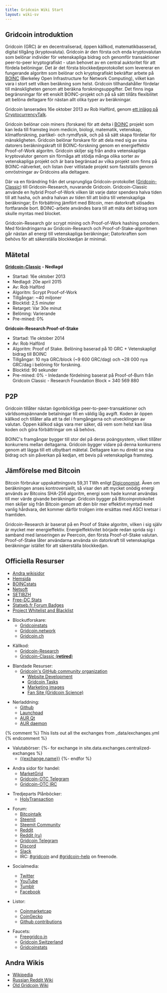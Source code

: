 ```yaml
---
title: Gridcoin Wiki Start
layout: wiki-sv
---
```


## Gridcoin introduktion

Gridcoin (GRC) är en decentraliserad, öppen källkod, matematikbasserad,
digital tillgång (kryptovaluta). Gridcoin är den första och enda
kryptovalutan som belönar individer för vetenskapliga bidrag och genomför
transaktioner peer-to-peer kryptografiskt - utan behovet av en central 
auktoritet för att fördela belöningar. Det är det första blockkedjeprotokollet 
som levererar en fungerande algoritm som belönar och kryptografiskt bekräftar 
arbete på [BOINC](https://en.wikipedia.org/wiki/Berkeley_Open_Infrastructure_for_Network_Computing)
(Berkeley Open Infrastructure for Network Computing), vilket kan vara i stort 
sett vilken beräkning som helst. Gridcoin tillhandahåller fördelar till
mänskligheten genom att beräkna forskningsuppgifter. Det finns inga 
begränsningar för ett enskilt BOINC-projekt och på så sätt tillåts 
flexibilitet att belöna deltagare för nästan allt olika typer av beräkningar.

Gridcoin lanserades 16e oktober 2013 av Rob Halförd, genom [ett inlägg
på CryptocurrencyTalk](https://web.archive.org/web/20150622170203/cryptocointalk.com/topic/1416-gridcoin-grc-information-classic-in-retirement/).

Gridcoin belönar coin miners (forskare) för att delta i 
[BOINC](boinc "wikilink") projekt som kan leda till framsteg inom 
medicin, biologi, matematik, vetenskap, klimatforskning, partikel-
och rymdfysik, och på så sätt skapa fördelar för mänskligheten.
Gridcoin belönar forskare för att dela med sig av sina datorers 
beräkningskraft till BOINC-forskning genom en energieffektiv Proof-of-Work
algoritm. Gridcoin skiljer sig från andra vetenskapliga kryptovalutor
genom sin förmåga att stödja många olika sorter av vetenskapliga projekt 
och är bara begränsad av vilka projekt som finns på BOINC-nätverket, och 
listan över vitlistade projekt som fastställs genom omröstningar av 
Gridcoins alla deltagare.

Där va en förändring från det ursprungliga Gridcoin-protokollet
([Gridcoin-Classic](gridcoin-classic "wikilink")) till Gridcoin-Research,
nuvarande Gridcoin. Gridcoin-Classic använde en hybrid Proof-of-Work vilken
lät varje dator spendera halva tiden till att hasha, och andra halvan av
tiden till att bidra till vetenskapliga beräkningar; En förbättring jämfört 
med Bitcoin, men datorkraft slösades fortfarande bort. BOINC-arbete användes 
bara till att mäta det bidrag som skulle myntas med blocket.

Gridcoin-Research gör scrypt mining och Proof-of-Work hashing
omodern. Med förändringarna av Gridcoin-Research och Proof-of-Stake-algoritmen 
går nästan all energi till vetenskapliga beräkningar; Datorkraften 
som behövs för att säkerställa blockkedjan är minimal.

## Mätetal

**[Gridcoin-Classic](gridcoin-classic "wikilink") - Nedlagd**

  - Startad: 16e oktober 2013
  - Nedlagd: 20e april 2015
  - Av: Rob Halförd
  - Algoritm: Scrypt Proof-of-Work
  - Tillgångar: ~40 miljoner
  - Blocktid: 2,5 minuter
  - Retarget: Var 30e minut
  - Belöning: Varierande
  - Pre-mined: 0%

**Gridcoin-Research Proof-of-Stake**

  - Startad: 11e oktober 2014
  - Av: Rob Halförd
  - Algoritm: Proof of Stake. Belöning baserad på 10 GRC + Vetenskapligt 
	bidrag till BOINC
  - Tillgångar: 10 nya GRC/block (~9 600 GRC/dag) och ~28 000 nya GRC/dag 
    i belöning för forskning.
  - Blocktid: 90 sekunder
  - Pre-mined: 0% - Inledande fördelning baserat på Proof-of-Burn från
    Gridcoin Classic - Research Foundation Block = 340 569 880

## P2P

Gridcoin tillåter nästan ögonblickliga peer-to-peer-transaktioner och världsomspännande 
betalningar till en väldig låg avgift. Koden är öppen källkod och tillåter 
alla att ta del i framgångarna och utvecklingen av valutan. Öppen källkod
sägs vara mer säker, då vem som helst kan läsa koden och göra förbättringar om
så behövs.

BOINC's framgångar bygger till stor del på deras poängsystem, vilket tillåter 
konkurrens mellan deltagarna. Gridcoin bygger vidare på denna konkurrens genom
att lägga till ett utbytbart mätetal. Deltagare kan nu direkt se sina
bidrag och sin påverkan på kedjan, ett bevis på vetenskapliga framsteg.

## Jämförelse med Bitcoin

Bitcoin förbrukar uppskattningsvis 59,31 TWh enligt
[Digiconomist](https://digiconomist.net/bitcoin-energy-consumption).
Även om beräkningen anses kontroversiellt, så visar den att mycket
onödig energi används av Bitcoins SHA-256 algoritm, energi som hade 
kunnat användas till mer värde givande beräkningar. Gridcoin bygger på 
Bitcoinprotokollet men skiljer sig från Bitcoin genom att den blir 
mer effektivt myntad med vanlig hårdvara, det kommer därför troligen 
inte ersättas med ASCI kretsar i framtiden.

Gridcoin-Research är baserat på en Proof of Stake algoritm, vilken i sig själv 
är mycket mer energieffektiv. Energieffektivitet började redan sprida sig i
samband med lanseringen av Peercoin, den första Proof-of-Stake valutan.
Proof-of-Stake låter användarna använda sin datorkraft till vetenskapliga 
beräkningar istället för att säkerställa blockkedjan.

## Officiella Resurser
  <!-- TODO: [Volunteers, Roles & Privileges](Volunteers,-Roles,-&-Privileges "wikilink") -->
  - [Andra wikisidor](pages "wikilink")
  - [Hemsida](https://gridcoin.us/)
  - [BOINCstats](https://boincstats.com/en/stats/-1/team/detail/118094994/overview)
  - [Netsoft](http://www.boinc.netsoft-online.com/e107_plugins/boinc/bp_home.php)
  - [SETIBZH](https://statsbzh.boinc-af.org/team.php?name=R3JpZGNvaW4=)
  - [Free-DC Stats](https://stats.free-dc.org/stats.php?page=teambycpid&team=Gridcoin)
  - [Statseb.fr Forum Badges](https://signature.statseb.fr/index.py?action=team_badge&teamid=100454)
  - [Project Whitelist and Blacklist](https://gridcoin.ddns.net/pages/project-list.php)

<!-- end list -->

  - Blockutforskare:
      - [Gridcoinstats](https://gridcoinstats.eu/)
      - [Gridcoin.network](https://gridcoin.network/)
      - [Gridcoin.ch](https://gridcoin.ch/dashboard)

<!-- end list -->

  - Källkod:
      - [Gridcoin-Research](https://github.com/gridcoin-community/Gridcoin-Research)
      - [Gridcoin-Classic (**retired**)](https://github.com/gridcoin/Gridcoin-master)

<!-- end list -->

  - Blandade Resurser:
      - [Gridcoin's GitHub community organization](https://github.com/gridcoin-community)
          - [Website Development](https://github.com/gridcoin-community/Gridcoin-Site)
          - [Gridcoin Tasks](https://github.com/gridcoin-community/Gridcoin-Tasks)
          - [Marketing images](https://github.com/gridcoin-community/Gridcoin-Marketing)
          - [Fan Site (Gridcoin Science)](https://gridcoin.science)

<!-- end list -->

  - Nerladdning:
      - [Github](https://github.com/gridcoin-community/Gridcoin-Research/releases)
      - [Launchpad](https://launchpad.net/gridcoin)
      - [AUR Qt](https://aur.archlinux.org/packages/gridcoinresearch-qt)
      - [AUR daemon](https://aur.archlinux.org/packages/gridcoinresearchd/)

<!-- end list -->
  {% comment %} This lists out all the exchanges from _data/exchanges.yml {% endcomment %}
  - Valutabörser:
      {%- for exchange in site.data.exchanges.centralized-exchanges %}
      - [{{exchange.name}}]({{exchange.link}})
      {%- endfor %}


<!-- end list -->

  - Andra sidor för handel:
      - [MarketGrid](https://www.reddit.com/r/MarketGrid/)
      - [Gridcoin-OTC Telegram](https://t.me/localgridcoins)
      - [Gridcoin-OTC IRC](https://kiwiirc.com/client/irc.snoonet.org:6697/#gridcoin-otc)

<!-- end list -->

  - Tredjeparts Plånböcker:
      - [HolyTransaction](https://holytransaction.com/)

<!-- end list -->

  - Forum:
      - [Bitcointalk](https://bitcointalk.org/index.php?topic=324118.0)
      - [Steemit](https://steemit.com/created/gridcoin)
      - [Steemit Community](https://steemit.com/created/hive-161364)
      - [Reddit](https://reddit.com/r/gridcoin)
      - [Reddit (ru)](https://reddit.com/r/russiangridcoin)
      - [Gridcoin Telegram](https://t.me/gridcoin)
      - [Discord](https://discord.me/page/gridcoin)
      - [Slack](https://join.slack.com/t/teamgridcoin/shared_invite/enQtMjk2NTI4MzAwMzg0LTUzMmY0YjdiNzYxYzQ0MDc3MGE1NjQ3Nzg2NWMzZTUzMjAwZjdhMWI1YWUzMDE4YzQyZjVjMjMzOTc1M2RmMmM/)
      - IRC: [#gridcoin](https://kiwiirc.com/client/irc.freenode.net:6697/#gridcoin) and [#gridcoin-help](https://kiwiirc.com/client/irc.freenode.net:6697/#gridcoin-help) on freenode.

<!-- end list -->

  - Socialmedia:
      - [Twitter](https://twitter.com/GridcoinNetwork)
      - [YouTube](https://www.youtube.com/c/GridcoinNetwork)
      - [Tumblr](https://gridcoin.tumblr.com/)
      - [Facebook](https://facebook.com/gridcoins)

  - Listor:
      - [Coinmarketcap](https://coinmarketcap.com/currencies/gridcoin/)
      - [CoinGecko](https://coingecko.com/en/coins/gridcoin-research)
      - [Github contributions](https://github.com/gridcoin-community/Gridcoin-Research/graphs/contributors)
        
<!-- end list -->

  - Faucets:
    - [Freegridco.in](https://freegridco.in/)
    - [Gridcoin Switzerland](https://gridcoin.ch/faucet)
    - [Gridcoinstats](https://gridcoinstats.eu/faucet)

## Andra Wikis

  - [Wikipedia](https://en.wikipedia.org/wiki/Gridcoin)
  - [Russian Reddit Wiki](https://reddit.com/r/russiangridcoin/wiki/)
  - [Old Gridcoin Wiki](https://github.com/gridcoin-community/Gridcoin-Wiki/wiki)